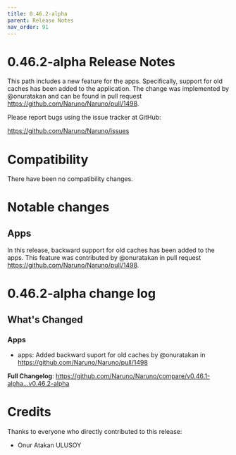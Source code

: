 ```yaml
---
title: 0.46.2-alpha
parent: Release Notes
nav_order: 91
---
```


# 0.46.2-alpha Release Notes

This path includes a new feature for the apps. Specifically, support for old caches has been added to the application. The change was implemented by @onuratakan and can be found in pull request https://github.com/Naruno/Naruno/pull/1498.

Please report bugs using the issue tracker at GitHub:

<https://github.com/Naruno/Naruno/issues>

# Compatibility

There have been no compatibility changes.

# Notable changes

## Apps
In this release, backward support for old caches has been added to the apps. This feature was contributed by @onuratakan in pull request https://github.com/Naruno/Naruno/pull/1498.


# 0.46.2-alpha change log

<!-- Release notes generated using configuration in .github/release.yml at master -->

## What's Changed
### Apps
* apps: Added backward suport for old caches by @onuratakan in https://github.com/Naruno/Naruno/pull/1498


**Full Changelog**: https://github.com/Naruno/Naruno/compare/v0.46.1-alpha...v0.46.2-alpha

# Credits

Thanks to everyone who directly contributed to this release:

- Onur Atakan ULUSOY
